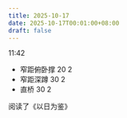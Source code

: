 ```yaml
---
title: 2025-10-17
date: 2025-10-17T00:01:00+08:00
draft: false
---
```


11:42

- 窄距俯卧撑 20 2
- 窄距深蹲 30 2
- 直桥 30 2

阅读了《以日为鉴》
